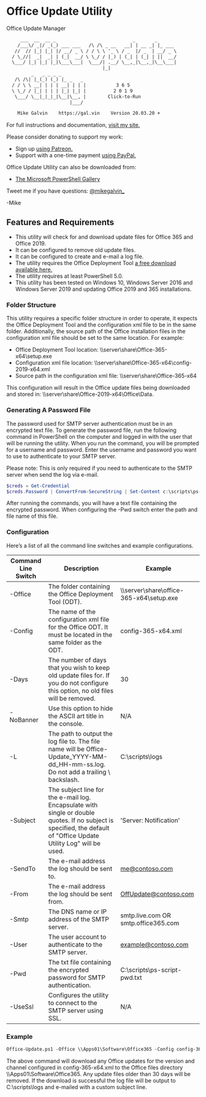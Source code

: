 # Office Update Utility

Office Update Manager

```txt
     ___  __  __ _                            _       _
    /___\/ _|/ _(_) ___ ___   /\ /\ _ __   __| | __ _| |_ ___
   //  // |_| |_| |/ __/ _ \ / / \ \ '_ \ / _  |/ _  | __/ _ \  
  / \_//|  _|  _| | (_|  __/ \ \_/ / |_) | (_| | (_| | ||  __/  
  \___/ |_| |_| |_|\___\___|  \___/| .__/ \__,_|\__,_|\__\___|  
                                   |_|
         _   _ _ _ _
   /\ /\| |_(_) (_) |_ _   _
  / / \ \ __| | | | __| | | |           3 6 5
  \ \_/ / |_| | | | |_| |_| |          2 0 1 9
   \___/ \__|_|_|_|\__|\__, |        Click-to-Run
                       |___/

    Mike Galvin    https://gal.vin    Version 20.03.20 +
```

For full instructions and documentation, [visit my site.](https://gal.vin/posts/automated-office-updates/)

Please consider donating to support my work:

* Sign up [using Patreon.](https://www.patreon.com/mikegalvin)
* Support with a one-time payment [using PayPal.](https://www.paypal.me/digressive)

Office Update Utility can also be downloaded from:

* [The Microsoft PowerShell Gallery](https://www.powershellgallery.com/packages/Office-Update)

Tweet me if you have questions: [@mikegalvin_](https://twitter.com/mikegalvin_)

-Mike

## Features and Requirements

* This utility will check for and download update files for Office 365 and Office 2019.
* It can be configured to remove old update files.
* It can be configured to create and e-mail a log file.
* The utility requires the Office Deployment Tool [a free download available here.](https://www.microsoft.com/en-us/download/details.aspx?id=49117)
* The utility requires at least PowerShell 5.0.
* This utility has been tested on Windows 10, Windows Server 2016 and Windows Server 2019 and updating Office 2019 and 365 installations.

### Folder Structure

This utility requires a specific folder structure in order to operate, it expects the Office Deployment Tool and the configuration xml file to be in the same folder. Additionally, the source path of the Office installation files in the configuration xml file should be set to the same location. For example:

* Office Deployment Tool location: \\\server\share\Office-365-x64\setup.exe
* Configuration xml file location: \\\server\share\Office-365-x64\config-2019-x64.xml
* Source path in the configuration xml file: \\\server\share\Office-365-x64

This configuration will result in the Office update files being downloaded and stored in: \\\server\share\Office-2019-x64\Office\Data.

### Generating A Password File

The password used for SMTP server authentication must be in an encrypted text file. To generate the password file, run the following command in PowerShell on the computer and logged in with the user that will be running the utility. When you run the command, you will be prompted for a username and password. Enter the username and password you want to use to authenticate to your SMTP server.

Please note: This is only required if you need to authenticate to the SMTP server when send the log via e-mail.

``` powershell
$creds = Get-Credential
$creds.Password | ConvertFrom-SecureString | Set-Content c:\scripts\ps-script-pwd.txt
```

After running the commands, you will have a text file containing the encrypted password. When configuring the -Pwd switch enter the path and file name of this file.

### Configuration

Here’s a list of all the command line switches and example configurations.

| Command Line Switch | Description | Example |
| ------------------- | ----------- | ------- |
| -Office | The folder containing the Office Deployment Tool (ODT). | \\\server\share\office-365-x64\setup.exe |
| -Config | The name of the configuration xml file for the Office ODT. It must be located in the same folder as the ODT. | config-365-x64.xml |
| -Days | The number of days that you wish to keep old update files for. If you do not configure this option, no old files will be removed. | 30 |
| -NoBanner | Use this option to hide the ASCII art title in the console. | N/A |
| -L | The path to output the log file to. The file name will be Office-Update_YYYY-MM-dd_HH-mm-ss.log. Do not add a trailing \ backslash. | C:\scripts\logs |
| -Subject | The subject line for the e-mail log. Encapsulate with single or double quotes. If no subject is specified, the default of "Office Update Utility Log" will be used. | 'Server: Notification' |
| -SendTo | The e-mail address the log should be sent to. | me@contoso.com |
| -From | The e-mail address the log should be sent from. | OffUpdate@contoso.com |
| -Smtp | The DNS name or IP address of the SMTP server. | smtp.live.com OR smtp.office365.com |
| -User | The user account to authenticate to the SMTP server. | example@contoso.com |
| -Pwd | The txt file containing the encrypted password for SMTP authentication. | C:\scripts\ps-script-pwd.txt |
| -UseSsl | Configures the utility to connect to the SMTP server using SSL. | N/A |

### Example

``` txt
Office-Update.ps1 -Office \\Apps01\Software\Office365 -Config config-365-x64.xml -Days 30 -L C:\scripts\logs -Subject 'Server: Office Update' -SendTo me@contoso.com -From OffUpdate@contoso.com -Smtp smtp.outlook.com -User me@contoso.com -Pwd P@ssw0rd -UseSsl
```

The above command will download any Office updates for the version and channel configured in config-365-x64.xml to the Office files directory \\\Apps01\Software\Office365. Any update files older than 30 days will be removed. If the download is successful the log file will be output to C:\scripts\logs and e-mailed with a custom subject line.
